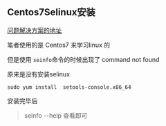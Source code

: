 ## Centos7Selinux安装

[问题解决方案的地址](https://blog.twtnn.com/2012/07/selinux-seinfosesearch.html)

笔者使用的是 Centos7 来学习linux 的

但是使用  `seinfo`命令的时候出现了 command not found

原来是没有安装selinux  

```linux
sudo yum install  setools-console.x86_64
```

安装完毕后 

> seinfo --help 查看即可